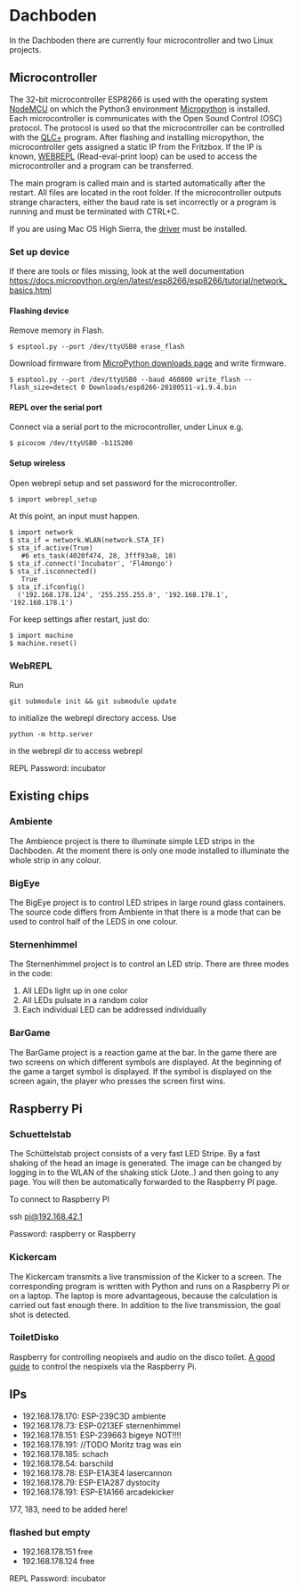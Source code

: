 # Dachboden
In the Dachboden there are currently four microcontroller and two Linux projects.

## Microcontroller
The 32-bit microcontroller ESP8266 is used with the operating system [NodeMCU](https://de.wikipedia.org/wiki/NodeMCU) on which the Python3 environment [Micropython](https://github.com/micropython/micropython/ "Micropython") is installed.
Each microcontroller is communicates with the Open Sound Control (OSC) protocol.
The protocol is used so that the microcontroller can be controlled with the [QLC+](https://github.com/mcallegari/qlcplus "QLC+") program.
After flashing and installing micropython, the microcontroller gets assigned a static IP from the Fritzbox.
If the IP is known, [WEBREPL](https://github.com/micropython/webrepl "WEBREPL") (Read-eval-print loop) can be used to access the microcontroller and a program can be transferred.

The main program is called main and is started automatically after the restart.
All files are located in the root folder. If the microcontroller outputs strange characters, either the baud rate is set incorrectly or a program is running and must be terminated with CTRL+C.

If you are using Mac OS High Sierra, the [driver](https://github.com/esp8266/Arduino/issues/732 "driver") must be installed.

### Set up device
If there are tools or files missing, look at the well documentation https://docs.micropython.org/en/latest/esp8266/esp8266/tutorial/network_basics.html

#### Flashing device
Remove memory in Flash.

    $ esptool.py --port /dev/ttyUSB0 erase_flash

Download firmware from [MicroPython downloads page](http://micropython.org/download#esp8266) and write firmware.

    $ esptool.py --port /dev/ttyUSB0 --baud 460800 write_flash --flash_size=detect 0 Downloads/esp8266-20180511-v1.9.4.bin

#### REPL over the serial port
Connect via a serial port to the microcontroller, under Linux e.g.

    $ picocom /dev/ttyUSB0 -b115200

#### Setup wireless
Open webrepl setup and set password for the microcontroller.

    $ import webrepl_setup

At this point, an input must happen.

    $ import network
    $ sta_if = network.WLAN(network.STA_IF)
    $ sta_if.active(True)
       #6 ets_task(4020f474, 28, 3fff93a8, 10)
    $ sta_if.connect('Incubator', 'Fl4mongo')
    $ sta_if.isconnected()
       True
    $ sta_if.ifconfig()
      ('192.168.178.124', '255.255.255.0', '192.168.178.1', '192.168.178.1')

For keep settings after restart, just do:

    $ import machine
    $ machine.reset()

### WebREPL

Run

    git submodule init && git submodule update

to initialize the webrepl directory access. Use

    python -m http.server

in the webrepl dir to access webrepl

REPL Password: incubator

## Existing chips

### Ambiente
The Ambience project is there to illuminate simple LED strips in the Dachboden.
At the moment there is only one mode installed to illuminate the whole strip in any colour.

### BigEye
The BigEye project is to control LED stripes in large round glass containers.
The source code differs from Ambiente in that there is a mode that can be used to control half of the LEDS in one colour.

### Sternenhimmel
The Sternenhimmel project is to control an LED strip.
There are three modes in the code:
1. All LEDs light up in one color
2. All LEDs pulsate in a random color
3. Each individual LED can be addressed individually

### BarGame
The BarGame project is a reaction game at the bar.
In the game there are two screens on which different symbols are displayed.
At the beginning of the game a target symbol is displayed.
If the symbol is displayed on the screen again, the player who presses the screen first wins.

## Raspberry Pi
### Schuettelstab
The Schüttelstab project consists of a very fast LED Stripe.
By a fast shaking of the head an image is generated.
The image can be changed by logging in to the WLAN of the shaking stick (Jote..) and then going to any page.
You will then be automatically forwarded to the Raspberry PI page.

To connect to Raspberry PI

   ssh pi@192.168.42.1

Password: raspberry or Raspberry

### Kickercam
The Kickercam transmits a live transmission of the Kicker to a screen.
The corresponding program is written with Python and runs on a Raspberry PI or on a laptop.
The laptop is more advantageous, because the calculation is carried out fast enough there.
In addition to the live transmission, the goal shot is detected.

### ToiletDisko
Raspberry for controlling neopixels and audio on the disco toilet.
[A good guide](https://learn.adafruit.com/neopixels-on-raspberry-pi/software) to control the neopixels via the Raspberry Pi.

## IPs

- 192.168.178.170: ESP-239C3D ambiente
- 192.168.178.73: ESP-0213EF sternenhimmel
- 192.168.178.151: ESP-239663 bigeye NOT!!!!
- 192.168.178.191: //TODO Moritz trag was ein
- 192.168.178.185: schach
- 192.168.178.54: barschild
- 192.168.178.78: ESP-E1A3E4 lasercannon
- 192.168.178.79: ESP-E1A287 dystocity
- 192.168.178.191: ESP-E1A166 arcadekicker

177, 183, need to be added here!

### flashed but empty

- 192.168.178.151 free
- 192.168.178.124 free


REPL Password: incubator
